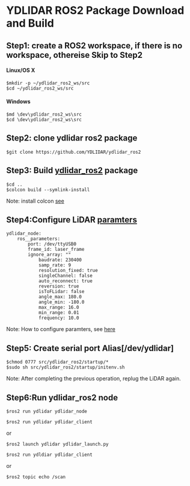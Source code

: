 # YDLIDAR ROS2 Package Download and Build
## Step1: create a ROS2 workspace, if there is no workspace, othereise Skip to Step2
#### Linux/OS X
	$mkdir -p ~/ydlidar_ros2_ws/src
	$cd ~/ydlidar_ros2_ws/src
#### Windows
	$md \dev\ydlidar_ros2_ws\src
	$cd \dev\ydlidar_ros2_ws\src
	
## Step2: clone ydlidar ros2 package
	$git clone https://github.com/YDLIDAR/ydlidar_ros2
	
## Step3: Build [ydlidar_ros2](https://github.com/YDLIDAR/ydlidar_ros2) package
	$cd ..
	$colcon build --symlink-install
Note: install colcon [see](https://index.ros.org/doc/ros2/Tutorials/Colcon-Tutorial/#install-colcon)

## Step4:Configure LiDAR [paramters](params/ydlidar.yaml)

	ydlidar_node:
  		ros__parameters:
  			port: /dev/ttyUSB0
  			frame_id: laser_frame
   			ignore_array: ""
    			baudrate: 230400
    			samp_rate: 9
    			resolution_fixed: true
    			singleChannel: false    
    			auto_reconnect: true
    			reversion: true
    			isToFLidar: false
    			angle_max: 180.0
    			angle_min: -180.0
    			max_range: 16.0    
    			min_range: 0.01
    			frequency: 10.0

Note: How to configure paramters, see [here](paramters.md)

## Step5: Create serial port Alias[/dev/ydlidar] 
	$chmod 0777 src/ydlidar_ros2/startup/*
	$sudo sh src/ydlidar_ros2/startup/initenv.sh
Note: After completing the previous operation, replug the LiDAR again.
  
## Step6:Run ydlidar_ros2 node
	$ros2 run ydlidar ydlidar_node

	$ros2 run ydlidar ydlidar_client
or

	$ros2 launch ydlidar ydlidar_launch.py
	
	$ros2 run ydldiar ydlidar_client
	 
or 

	$ros2 topic echo /scan

